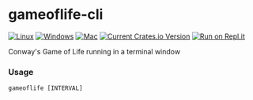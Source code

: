 # gameoflife-cli

[![Linux](https://github.com/Maxgy/gameoflife-cli/workflows/Linux/badge.svg)](https://github.com/Maxgy/gameoflife-cli/actions)
[![Windows](https://github.com/Maxgy/gameoflife-cli/workflows/Windows/badge.svg)](https://github.com/Maxgy/gameoflife-cli/actions)
[![Mac](https://github.com/Maxgy/gameoflife-cli/workflows/Macos/badge.svg)](https://github.com/Maxgy/gameoflife-cli/actions)
[![Current Crates.io Version](https://img.shields.io/crates/v/gameoflife)](https://crates.io/crates/gameoflife)
[![Run on Repl.it](https://repl.it/badge/github/Maxgy/gameoflife-cli)](https://repl.it/github/Maxgy/gameoflife-cli)

Conway's Game of Life running in a terminal window

### Usage
```
gameoflife [INTERVAL]
```
